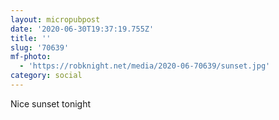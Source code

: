 ```yaml
---
layout: micropubpost
date: '2020-06-30T19:37:19.755Z'
title: ''
slug: '70639'
mf-photo:
  - 'https://robknight.net/media/2020-06-70639/sunset.jpg'
category: social
---
```

Nice sunset tonight
